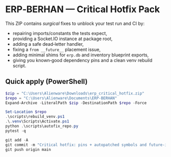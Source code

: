 # ERP‑BERHAN — Critical Hotfix Pack

This ZIP contains *surgical* fixes to unblock your test run and CI by:
- repairing imports/constants the tests expect,
- providing a Socket.IO instance at package root,
- adding a safe dead‑letter handler,
- fixing a `from __future__` placement issue,
- adding minimal shims for `erp.db` and inventory blueprint exports,
- giving you known‑good dependency pins and a clean venv rebuild script.

## Quick apply (PowerShell)

```powershell
$zip = "C:\Users\Alienware\Downloads\erp_critical_hotfix.zip"
$repo = "C:\Users\Alienware\Documents\ERP-BERHAN"
Expand-Archive -LiteralPath $zip -DestinationPath $repo -Force

Set-Location $repo
.\scripts\rebuild_venv.ps1
.\.venv\Scripts\Activate.ps1
python .\scripts\autofix_repo.py
pytest -q

git add -A
git commit -m "Critical hotfix: pins + autopatched symbols and future-import placement"
git push origin main
```
